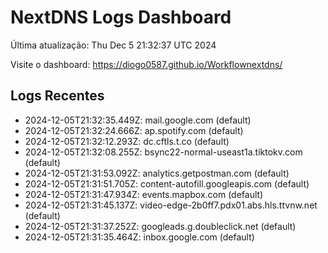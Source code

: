 # NextDNS Logs Dashboard

Última atualização: Thu Dec  5 21:32:37 UTC 2024

Visite o dashboard: https://diogo0587.github.io/Workflownextdns/

## Logs Recentes

- 2024-12-05T21:32:35.449Z: mail.google.com (default)
- 2024-12-05T21:32:24.666Z: ap.spotify.com (default)
- 2024-12-05T21:32:12.293Z: dc.cftls.t.co (default)
- 2024-12-05T21:32:08.255Z: bsync22-normal-useast1a.tiktokv.com (default)
- 2024-12-05T21:31:53.092Z: analytics.getpostman.com (default)
- 2024-12-05T21:31:51.705Z: content-autofill.googleapis.com (default)
- 2024-12-05T21:31:47.934Z: events.mapbox.com (default)
- 2024-12-05T21:31:45.137Z: video-edge-2b0ff7.pdx01.abs.hls.ttvnw.net (default)
- 2024-12-05T21:31:37.252Z: googleads.g.doubleclick.net (default)
- 2024-12-05T21:31:35.464Z: inbox.google.com (default)
